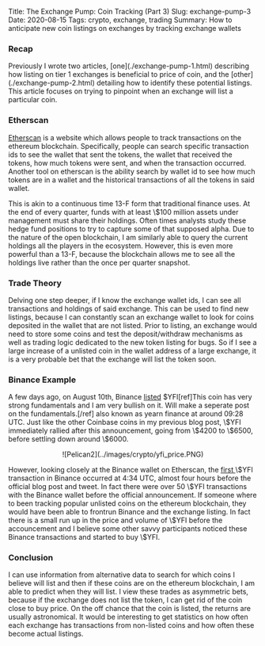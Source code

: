 Title: The Exchange Pump: Coin Tracking (Part 3)
Slug: exchange-pump-3
Date: 2020-08-15
Tags: crypto, exchange, trading
Summary: How to anticipate new coin listings on exchanges by tracking exchange wallets

<h3>Recap</h3>
Previously I wrote two articles, [one](./exchange-pump-1.html) describing how listing on tier 1 exchanges is beneficial to price of coin, and the [other](./exchange-pump-2.html) detailing how to identify these potential listings.
This article focuses on trying to pinpoint when an exchange will list a particular coin.


<h3>Etherscan</h3>
<p>
<a href="https://etherscan.io" target="_blank">Etherscan</a> is a website which allows people to track transactions on the ethereum blockchain. 
Specifically, people can search specific transaction ids to see the wallet that sent the tokens, the wallet that received the tokens, how much tokens were sent, and when the transaction occurred.
Another tool on etherscan is the ability search by wallet id to see how much tokens are in a wallet and the historical transactions of all the tokens in said wallet. 
</p>

<p>
This is akin to a continuous time 13-F form that traditional finance uses. 
At the end of every quarter, funds with at least \$100 million assets under management must share their holdings.
Often times analysts study these hedge fund positions to try to capture some of that supposed alpha.
Due to the nature of the open blockchain, I am similarly able to query the current holdings all the players in the ecosystem.
However, this is even more powerful than a 13-F, because the blockchain allows me to see all the holdings live rather than the once per quarter snapshot.
</p>

<h3>Trade Theory</h3>
<p>
Delving one step deeper, if I know the exchange wallet ids, I can see all transactions and holdings of said exchange. 
This can be used to find new listings, because I can constantly scan an exchange wallet to look for coins deposited in the wallet that are not listed.
Prior to listing, an exchange would need to store some coins and test the deposit/withdraw mechanisms as well as trading logic dedicated to the new token listing for bugs.
So if I see a large increase of a unlisted coin in the wallet address of a large exchange, it is a very probable bet that the exchange will list the token soon.
</p>

<h3>Binance Example</h3>
<p>
A few days ago, on August 10th, Binance <a href="https://www.binance.com/en/support/articles/a2e3970cd7334b659d426e547f7bcea0" target="_blank">listed</a> $YFI[ref]This coin has very strong fundamentals and I am very bullish on it. Will make a seperate post on the fundamentals.[/ref] also known as yearn finance at around 09:28 UTC.
Just like the other Coinbase coins in my previous blog post, \$YFI immediately rallied after this announcement, going from \$4200 to \$6500, before settling down around \$6000. 
</p>

<center>
![Pelican2](../images/crypto/yfi_price.PNG)
</center>

<p>
However, looking closely at the Binance wallet on Etherscan, the <a href="https://etherscan.io/tx/0xe9ce4900f4193db560f4c33701625552ec114ad514651b881422af66fbebb0ba" target="_blank">first </a> \$YFI transaction 
in Binance occurred  at 4:34 UTC, almost four hours before the official blog post and tweet.
In fact there were over 50 \$YFI transactions with the Binance wallet before the official announcement. 
If someone where to been tracking popular unlisted coins on the ethereum blockchain, they would have been able to frontrun Binance and the exchange listing. 
In fact there is a small run up in the price and volume of \$YFI before the accouncement and I believe some other savvy participants noticed these Binance transactions and started to buy \$YFI. 
</p>

<h3>Conclusion</h3>
<p>
I can use information from alternative data to search for which coins I believe will list and then if these coins are on the ethereum blockchain, I am able to predict when they will list.
I view these trades as asymmetric bets, because if the exchange does not list the token, I can get rid of the coin close to buy price.
On the off chance that the coin is listed, the returns are usually astronomical.
It would be interesting to get statistics on how often each exchange has transactions from non-listed coins and how often these become actual listings.
</p>
